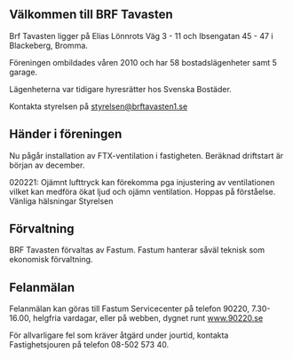 ## Välkommen till BRF Tavasten 

Brf Tavasten ligger på Elias Lönnrots Väg 3 - 11 och Ibsengatan 45 - 47 i Blackeberg, Bromma.

Föreningen ombildades våren 2010 och har 58 bostadslägenheter samt 5 garage.

Lägenheterna var tidigare hyresrätter hos Svenska Bostäder.

Kontakta styrelsen på [styrelsen@brftavasten1.se](mailto:styrelsen@brftavasten1.se)

## Händer i föreningen

Nu pågår installation av FTX-ventilation i fastigheten. Beräknad driftstart är början av december. 

020221: Ojämnt lufttryck kan förekomma pga injustering av ventilationen vilket kan medföra ökat ljud och ojämn ventilation. Hoppas på förståelse. Vänliga hälsningar Styrelsen

## Förvaltning

BRF Tavasten förvaltas av Fastum. Fastum hanterar såväl teknisk som ekonomisk förvaltning.

## Felanmälan

Felanmälan kan göras till Fastum Servicecenter på telefon 90220, 7.30-16.00, helgfria vardagar, eller på webben, dygnet runt www.90220.se

För allvarligare fel som kräver åtgärd under jourtid, kontakta Fastighetsjouren på telefon 08-502 573 40.
